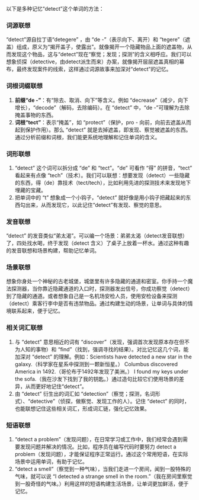 以下是多种记忆“detect”这个单词的方法：

### 词源联想
“detect”源自拉丁语“detegere” ，由 “de -”（表示向下、离开）和 “tegere”（遮盖）组成，原义为“揭开盖子，使露出”。就像揭开一个隐藏物品上面的遮盖物，从而发现这个物品，这与“detect”现在“察觉；发现；探测”的含义相呼应。我们可以想象侦探（detective，由detect派生而来）办案，就像揭开层层遮盖真相的幕布，最终发现案件的线索，这样通过词源故事来加深对“detect”的记忆。

### 词根词缀联想
1. **前缀“de -”**：有“除去、取消、向下”等含义。例如 “decrease”（减少，向下增长），“decode”（解码，去除编码）。在 “detect” 中，“de -”可理解为去除掩盖事物的东西。
2. **词根“tect”**：表示“掩盖”，如 “protect”（保护，pro - 向前，向前去遮盖从而起到保护作用）。那么 “detect” 就是去掉遮盖，即发现、察觉被遮盖的东西。通过分析前缀和词根，我们能更系统地理解和记住单词的含义。

### 词形联想
1. “detect” 这个词可以拆分成 “de” 和 “tect”。“de” 可看作 “得” 的拼音，“tect” 看起来有点像 “tech”（技术）。我们可以联想：想要发现（detect）一些隐藏的东西，得（de）靠技术（tect/tech），比如利用先进的探测技术来发现地下埋藏的宝藏。
2. 把单词中的 “t” 想象成一个小钩子，“detect” 就好像是用小钩子把藏起来的东西勾出来，从而发现它，以此记住“detect”有发现、察觉的意思。

### 发音联想
“detect” 的发音类似“弟太渴”。可以编一个场景：弟弟太渴（detect发音联想）了，四处找水喝，终于发现（detect 含义）了桌子上放着一杯水。通过这种有趣的发音联想和场景构建，帮助记忆单词。

### 场景联想
想象你身处一个神秘的古老城堡，城堡里有许多隐藏的通道和密室。你手持一个魔法探测器，当你靠近隐藏通道的入口时，探测器发出信号，你成功察觉（detect）到了隐藏的通道。或者想象自己是一名机场安检人员，使用安检设备来探测（detect）乘客行李中是否有违禁物品。通过构建生动的场景，让单词与具体的情境联系起来，便于记忆。

### 相关词汇联想
1. 与 “detect” 意思相近的词有 “discover”（发现，强调首次发现原本存在但不为人知的事物）和 “find”（找到，强调寻找的结果）。对比记忆这几个词，能加深对 “detect” 的理解。例如：Scientists have detected a new star in the galaxy.（科学家在星系中探测到一颗新恒星。） Columbus discovered America in 1492.（哥伦布于1492年发现了美洲。） I found my keys under the sofa.（我在沙发下找到了我的钥匙。）通过造句比较它们使用场景的差异，从而更好地记住“detect”。
2. 由 “detect” 衍生出的词汇如 “detection”（察觉；探测，名词形式）、“detective”（侦探，做察觉、发现工作的人）。记住 “detect” 的同时，也能联想记住这些相关词汇，形成词汇链，强化记忆效果。

### 短语联想
1. “detect a problem”（发现问题），在日常学习或工作中，我们经常会遇到需要发现问题并解决的情况。比如，程序员在编写代码时要努力 detect a problem（发现问题），才能保证程序正常运行。通过这个常用短语，在实际场景中运用单词，有助于记忆。
2. “detect a smell”（察觉到一种气味），当我们走进一个房间，闻到一股特殊的气味，就可以说 “I detected a strange smell in the room.”（我在房间里察觉到一股奇怪的气味。）利用这样的短语构建生活场景，让单词更加鲜活，便于记忆。 